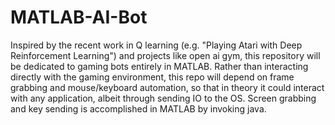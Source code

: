 # MATLAB-AI-Bot

Inspired by the recent work in Q learning (e.g. "Playing Atari with Deep Reinforcement Learning") 
and projects like open ai gym, this repository will be dedicated to gaming bots entirely in MATLAB. Rather
than interacting directly with the gaming environment, this repo will depend on frame grabbing and mouse/keyboard
automation, so that in theory it could interact with any application, albeit through 
sending IO to the OS. Screen grabbing and key sending is accomplished in MATLAB by invoking java.
